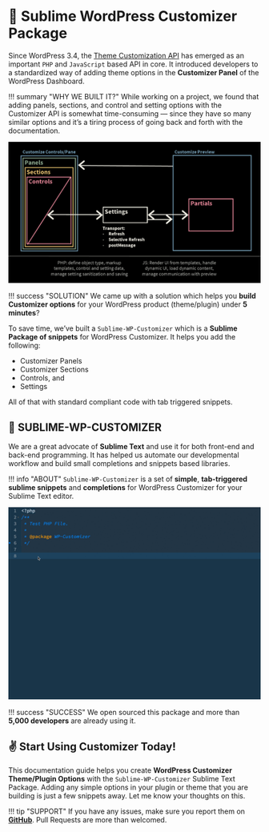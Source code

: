 # 🍒 Sublime WordPress Customizer Package

Since WordPress 3.4, the [Theme Customization API](https://codex.wordpress.org/Theme_Modification_API) has emerged as an important `PHP` and `JavaScript` based API in core. It introduced developers to a standardized way of adding theme options in the **Customizer Panel** of the WordPress Dashboard.

!!! summary "WHY WE BUILT IT?"
    While working on a project, we found that adding panels, sections, and control and setting options with the Customizer API is somewhat time-consuming — since they have so many similar options and it’s a tiring process of going back and forth with the documentation.

[![Customizer object relationships and high-level API structure](/media/1.png)](https://developer.wordpress.org/themes/customize-api/customizer-objects/)

!!! success "SOLUTION"
    We came up with a solution which helps you **build Customizer options** for your WordPress product (theme/plugin) under **5 minutes**?

To save time, we’ve built a `Sublime-WP-Customizer` which is a **Sublime Package of snippets** for WordPress Customizer. It helps you add the following:

- Customizer Panels
- Customizer Sections
- Controls, and
- Settings 

All of that with standard compliant code with tab triggered snippets. 

## 🙌 SUBLIME-WP-CUSTOMIZER

We are a great advocate of **Sublime Text** and use it for both front-end and back-end programming. It has helped us automate our developmental workflow and build small completions and snippets based libraries. 

!!! info "ABOUT"
    `Sublime-WP-Customizer` is a set of **simple**, **tab-triggered sublime snippets** and **completions** for WordPress Customizer for your Sublime Text editor.

![](/media/2.gif)

!!! success "SUCCESS"
    We open sourced this package and more than **5,000 developers** are already using it.

## ✌️ Start Using Customizer Today!
This documentation guide helps you create **WordPress Customizer Theme/Plugin Options** with the `Sublime-WP-Customizer` Sublime Text Package. Adding any simple options in your plugin or theme that you are building is just a few snippets away. Let me know your thoughts on this. 

!!! tip "SUPPORT"
        If you have any issues, make sure you report them on **[GitHub](https://github.com/ahmadawais/Sublime-WP-Customizer)**. Pull Requests are more than welcomed.

